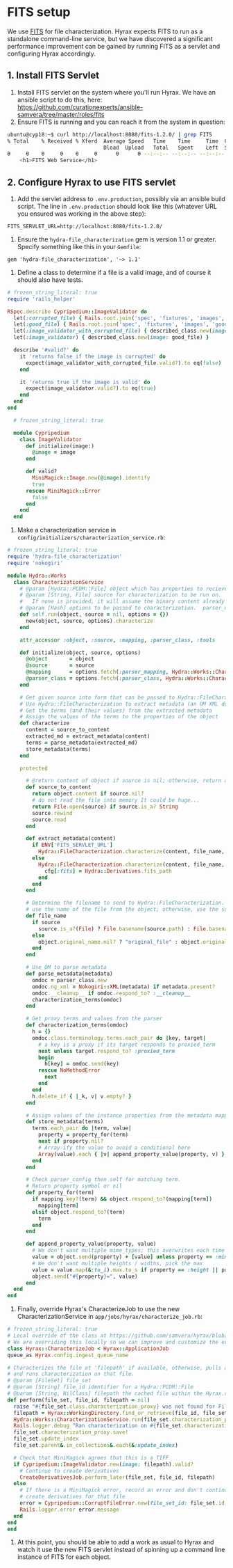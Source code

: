 # FITS setup

We use [FITS](https://projects.iq.harvard.edu/fits/home) for file characterization. Hyrax expects FITS to run as a standalone command-line service, but we have discovered a significant performance improvement can be gained by running FITS as a servlet and configuring Hyrax accordingly.

## 1. Install FITS Servlet

1. Install FITS servlet on the system where you'll run Hyrax. We have an ansible script to do this, here: https://github.com/curationexperts/ansible-samvera/tree/master/roles/fits
1. Ensure FITS is running and you can reach it from the system in question:

  ```bash
  ubuntu@cyp18:~$ curl http://localhost:8080/fits-1.2.0/ | grep FITS
  % Total    % Received % Xferd  Average Speed   Time    Time     Time  Current
                                 Dload  Upload   Total   Spent    Left  Speed
  0     0    0     0    0     0      0      0 --:--:-- --:--:-- --:--:--     0<title>FITS Service</title>
      <h1>FITS Web Service</h1>
  ```

## 2. Configure Hyrax to use FITS servlet

1. Add the servlet address to `.env.production`, possibly via an ansible build script. The line in `.env.production` should look like this (whatever URL you ensured was working in the above step):

  ```
  FITS_SERVLET_URL=http://localhost:8080/fits-1.2.0/
  ```

1. Ensure the `hydra-file_characterization` gem is version 1.1 or greater. Specify something like this in your `Gemfile`:

  ```
  gem 'hydra-file_characterization', '~> 1.1'
 ```

1. Define a class to determine if a file is a valid image, and of course it should also have tests.

  ```ruby
  # frozen_string_literal: true
  require 'rails_helper'

  RSpec.describe Cypripedium::ImageValidator do
    let(:corrupted_file) { Rails.root.join('spec', 'fixtures', 'images', 'corrupted', 'corrupt.png') }
    let(:good_file) { Rails.root.join('spec', 'fixtures', 'images', 'good', 'watermelon.png') }
    let(:image_validator_with_corrupted_file) { described_class.new(image: corrupted_file) }
    let(:image_validator) { described_class.new(image: good_file) }

    describe '#valid?' do
      it 'returns false if the image is currupted' do
        expect(image_validator_with_corrupted_file.valid?).to eq(false)
      end

      it 'returns true if the image is valid' do
        expect(image_validator.valid?).to eq(true)
      end
    end
  end
  ```

  ```ruby
    # frozen_string_literal: true

    module Cypripedium
      class ImageValidator
        def initialize(image:)
          @image = image
        end

        def valid?
          MiniMagick::Image.new(@image).identify
          true
        rescue MiniMagick::Error
          false
        end
      end
    end
  ```

1. Make a characterization service in `config/initializers/characterization_service.rb`:

  ```ruby
  # frozen_string_literal: true
  require 'hydra-file_characterization'
  require 'nokogiri'

  module Hydra::Works
    class CharacterizationService
      # @param [Hydra::PCDM::File] object which has properties to recieve characterization values.
      # @param [String, File] source for characterization to be run on.  File object or path on disk.
      #   If none is provided, it will assume the binary content already present on the object.
      # @param [Hash] options to be passed to characterization.  parser_mapping:, parser_class:, tools:
      def self.run(object, source = nil, options = {})
        new(object, source, options).characterize
      end

      attr_accessor :object, :source, :mapping, :parser_class, :tools

      def initialize(object, source, options)
        @object       = object
        @source       = source
        @mapping      = options.fetch(:parser_mapping, Hydra::Works::Characterization.mapper)
        @parser_class = options.fetch(:parser_class, Hydra::Works::Characterization::FitsDocument)
      end

      # Get given source into form that can be passed to Hydra::FileCharacterization
      # Use Hydra::FileCharacterization to extract metadata (an OM XML document)
      # Get the terms (and their values) from the extracted metadata
      # Assign the values of the terms to the properties of the object
      def characterize
        content = source_to_content
        extracted_md = extract_metadata(content)
        terms = parse_metadata(extracted_md)
        store_metadata(terms)
      end

      protected

        # @return content of object if source is nil; otherwise, return a File or the source
        def source_to_content
          return object.content if source.nil?
          # do not read the file into memory It could be huge...
          return File.open(source) if source.is_a? String
          source.rewind
          source.read
        end

        def extract_metadata(content)
          if ENV['FITS_SERVLET_URL']
            Hydra::FileCharacterization.characterize(content, file_name, :fits_servlet)
          else
            Hydra::FileCharacterization.characterize(content, file_name, :fits) do |cfg|
              cfg[:fits] = Hydra::Derivatives.fits_path
            end
          end
        end

        # Determine the filename to send to Hydra::FileCharacterization. If no source is present,
        # use the name of the file from the object; otherwise, use the supplied source.
        def file_name
          if source
            source.is_a?(File) ? File.basename(source.path) : File.basename(source)
          else
            object.original_name.nil? ? "original_file" : object.original_name
          end
        end

        # Use OM to parse metadata
        def parse_metadata(metadata)
          omdoc = parser_class.new
          omdoc.ng_xml = Nokogiri::XML(metadata) if metadata.present?
          omdoc.__cleanup__ if omdoc.respond_to? :__cleanup__
          characterization_terms(omdoc)
        end

        # Get proxy terms and values from the parser
        def characterization_terms(omdoc)
          h = {}
          omdoc.class.terminology.terms.each_pair do |key, target|
            # a key is a proxy if its target responds to proxied_term
            next unless target.respond_to? :proxied_term
            begin
              h[key] = omdoc.send(key)
            rescue NoMethodError
              next
            end
          end
          h.delete_if { |_k, v| v.empty? }
        end

        # Assign values of the instance properties from the metadata mapping :prop => val
        def store_metadata(terms)
          terms.each_pair do |term, value|
            property = property_for(term)
            next if property.nil?
            # Array-ify the value to avoid a conditional here
            Array(value).each { |v| append_property_value(property, v) }
          end
        end

        # Check parser_config then self for matching term.
        # Return property symbol or nil
        def property_for(term)
          if mapping.key?(term) && object.respond_to?(mapping[term])
            mapping[term]
          elsif object.respond_to?(term)
            term
          end
        end

        def append_property_value(property, value)
          # We don't want multiple mime_types; this overwrites each time to accept last value
          value = object.send(property) + [value] unless property == :mime_type
          # We don't want multiple heights / widths, pick the max
          value = value.map(&:to_i).max.to_s if property == :height || property == :width
          object.send("#{property}=", value)
        end
    end
  end
  ```

1. Finally, override Hyrax's CharacterizeJob to use the new CharacterizationService in `app/jobs/hyrax/characterize_job.rb`:

  ```ruby
  # frozen_string_literal: true
# Local override of the class at https://github.com/samvera/hyrax/blob/master/app/jobs/characterize_job.rb
# We are overriding this locally so we can improve and customize the error logging.
class Hyrax::CharacterizeJob < Hyrax::ApplicationJob
  queue_as Hyrax.config.ingest_queue_name

  # Characterizes the file at 'filepath' if available, otherwise, pulls a copy from the repository
  # and runs characterization on that file.
  # @param [FileSet] file_set
  # @param [String] file_id identifier for a Hydra::PCDM::File
  # @param [String, NilClass] filepath the cached file within the Hyrax.config.working_path
  def perform(file_set, file_id, filepath = nil)
    raise "#{file_set.class.characterization_proxy} was not found for FileSet #{file_set.id}" unless file_set.characterization_proxy?
    filepath = Hyrax::WorkingDirectory.find_or_retrieve(file_id, file_set.id) unless filepath && File.exist?(filepath)
    Hydra::Works::CharacterizationService.run(file_set.characterization_proxy, filepath)
    Rails.logger.debug "Ran characterization on #{file_set.characterization_proxy.id} (#{file_set.characterization_proxy.mime_type})"
    file_set.characterization_proxy.save!
    file_set.update_index
    file_set.parent&.in_collections&.each(&:update_index)

    # Check that MiniMagick agrees that this is a TIFF
    if Cypripedium::ImageValidator.new(image: filepath).valid?
      # Continue to create derivatives
      CreateDerivativesJob.perform_later(file_set, file_id, filepath)
    else
      # If there is a MiniMagick error, record an error and don't continue to
      # create derivatives for that file
      error = Cypripedium::CorruptFileError.new(file_set_id: file_set.id, mime_type: file_set.characterization_proxy.mime_type)
      Rails.logger.error error.message
    end
  end
end
  ```

1. At this point, you should be able to add a work as usual to Hyrax and watch it use the new FITS servlet instead of spinning up a command line instance of FITS for each object.
